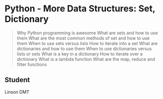 #  Python - More Data Structures: Set, Dictionary

> Why Python programming is awesome
> What are sets and how to use them
> What are the most common methods of set and how to use them
> When to use sets versus lists
> How to iterate into a set
> What are dictionaries and how to use them
> When to use dictionaries versus lists or sets
> What is a key in a dictionary
> How to iterate over a dictionary
> What is a lambda function
> What are the map, reduce and filter functions

## Student
Linson DMT
